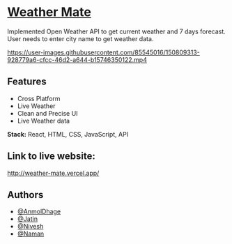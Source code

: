 # [Weather Mate](http://weather-mate.vercel.app/)

Implemented Open Weather API to get current weather and 7 days forecast.
User needs to enter city name to get weather data.

https://user-images.githubusercontent.com/85545016/150809313-928779a6-cfcc-46d2-a644-b15746350122.mp4

## Features

- Cross Platform
- Live Weather
- Clean and Precise UI
- Live Weather data

**Stack:** React, HTML, CSS, JavaScript, API

## Link to live website: 
http://weather-mate.vercel.app/

## Authors

- [@AnmolDhage](https://github.com/AnmolDhage)
- [@Jatin](https://github.com/Mr-Hypocrite)
- [@Nivesh](https://github.com/Nivesh42)
- [@Naman](https://github.com/Naman13Kumawat)
